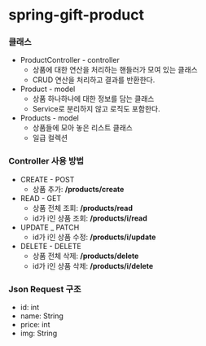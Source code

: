 # spring-gift-product
### 클래스
* ProductController - controller
  * 상품에 대한 연산을 처리하는 핸들러가 모여 있는 클래스
  * CRUD 연산을 처리하고 결과를 반환한다.
* Product - model
  * 상품 하나하나에 대한 정보를 담는 클래스
  * Service로 분리하지 않고 로직도 포함한다.
* Products - model
  * 상품들에 모아 놓은 리스트 클래스
  * 일급 컬렉션

### Controller 사용 방법
* CREATE - POST
  * 상품 추가: **/products/create**
* READ - GET
  * 상품 전체 조회: **/products/read**
  * id가 i인 상품 조회: **/products/i/read**
* UPDATE _ PATCH
  * id가 i인 상품 수정: **/products/i/update**
* DELETE - DELETE
  * 상품 전체 삭제: **/products/delete** 
  * id가 i인 상품 삭제: **/products/i/delete**
 
### Json Request 구조
* id: int
* name: String
* price: int
* img: String
